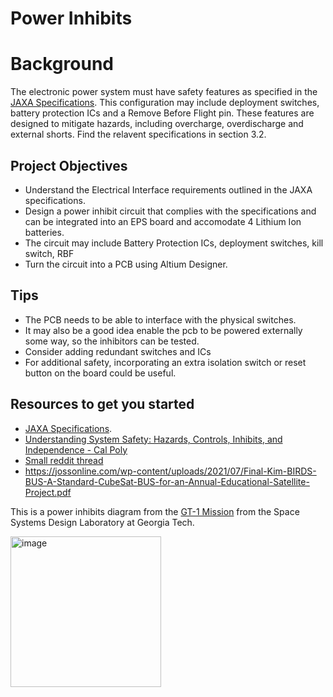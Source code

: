 # Power Inhibits

# Background 
The electronic power system must have safety features as specified in the [JAXA Specifications](https://iss.jaxa.jp/kibouser/library/item/jx-espc_8c_en.pdf).
This configuration may include deployment switches, battery protection ICs and a Remove Before Flight pin. 
These features are designed to mitigate hazards, including overcharge, overdischarge and external shorts. 
Find the relavent specifications in section 3.2.

## Project Objectives
- Understand the Electrical Interface requirements outlined in the JAXA specifications.
- Design a power inhibit circuit that complies with the specifications and can be integrated into an EPS board and
  accomodate 4 Lithium Ion batteries.
- The circuit may include Battery Protection ICs, deployment switches, kill switch, RBF
- Turn the circuit into a PCB using Altium Designer.

## Tips
- The PCB needs to be able to interface with the physical switches.
- It may also be a good idea enable the pcb to be powered externally some way, so the inhibitors can be tested.
- Consider adding redundant switches and ICs
- For additional safety, incorporating an extra isolation switch or reset button on the board could be useful.

## Resources to get you started
- [JAXA Specifications](https://iss.jaxa.jp/kibouser/library/item/jx-espc_8c_en.pdf).
- [Understanding System Safety: Hazards, Controls, Inhibits, and Independence - Cal Poly ](http://mstl.atl.calpoly.edu/~workshop/archive/2013/Summer/Day%202/1130-Shaw-UnderstandingSystemSafety.pdf)
- [Small reddit thread](https://www.reddit.com/r/cubesat/comments/ckrglv/rbf_and_kill_switches/)
- https://jossonline.com/wp-content/uploads/2021/07/Final-Kim-BIRDS-BUS-A-Standard-CubeSat-BUS-for-an-Annual-Educational-Satellite-Project.pdf

This is a power inhibits diagram from the [GT-1 Mission](https://digitalcommons.usu.edu/context/smallsat/article/4895/viewcontent/SSC21_P2_48.pdf)
from the Space Systems Design Laboratory at Georgia Tech.

<img width="241" alt="image" src="https://github.com/user-attachments/assets/c5e4926b-61b0-4c78-aa99-bcbee525dccb" />

  
